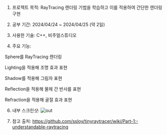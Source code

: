 1. 프로젝트 목적: RayTracing 렌더링 기법을 학습하고 이를 적용하여 간단한 렌더링 구현


2. 공부 기간: 2024/04/24 ~ 2024/04/25 (약 2일)


3. 사용한 기술: C++, 비주얼스튜디오


4. 주요 기능:


  Sphere를 RayTracing 렌더링


  Lighting을 적용해 조명 효과 표현
  
  
  Shadow를 적용해 그림자 표현
  
  
  Reflection을 적용해 물체 간 반사를 표현
  
  
  Refraction을 적용해 굴절 효과 표현

  
6. 내부 스크린샷:
![out](https://github.com/subtle852/TinyRayTracer_Study/assets/125884023/afb3d8ea-2820-4043-9a7c-38e69259cbd2)



7. 참고 출처:
<https://github.com/ssloy/tinyraytracer/wiki/Part-1:-understandable-raytracing>
